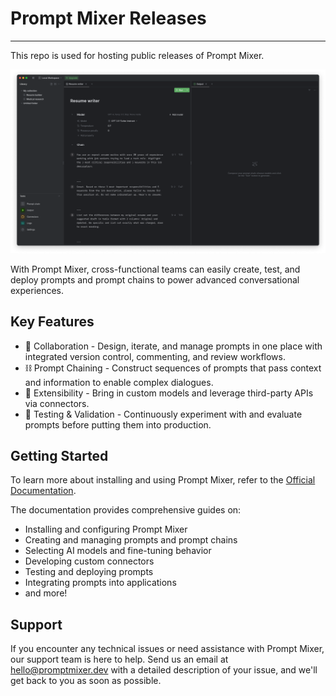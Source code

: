 # Prompt Mixer Releases

---

This repo is used for hosting public releases of Prompt Mixer.

![OS X.png](./resources/osx.png)

With Prompt Mixer, cross-functional teams can easily create, test, and deploy prompts and prompt chains to power advanced conversational experiences.

## Key Features

- 👥 Collaboration - Design, iterate, and manage prompts in one place with integrated version control, commenting, and review workflows.
- ⛓️ Prompt Chaining - Construct sequences of prompts that pass context and information to enable complex dialogues.
- 🔀 Extensibility - Bring in custom models and leverage third-party APIs via connectors.
- 🧪 Testing & Validation - Continuously experiment with and evaluate prompts before putting them into production.

## Getting Started

To learn more about installing and using Prompt Mixer, refer to the [Official Documentation](https://docs.promptmixer.dev/).

The documentation provides comprehensive guides on:

- Installing and configuring Prompt Mixer
- Creating and managing prompts and prompt chains
- Selecting AI models and fine-tuning behavior
- Developing custom connectors
- Testing and deploying prompts
- Integrating prompts into applications
- and more!

## Support

If you encounter any technical issues or need assistance with Prompt Mixer, our support team is here to help. Send us an email at [hello@promptmixer.dev](mailto:hello@promptmixer.dev) with a detailed description of your issue, and we'll get back to you as soon as possible.
